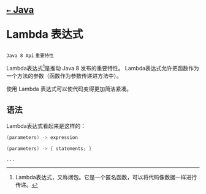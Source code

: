 # <p align=left><sub>[`←` Java](/notebook/java)</sub></p> <p align=left>Lambda 表达式</p>

`Java 8 Api` `重要特性`

Lambda表达式[^Lambda]是推动 Java 8 发布的重要特性。 Lambda表达式允许把函数作为一个方法的参数（函数作为参数传递进方法中）。 

使用 Lambda 表达式可以使代码变得更加简洁紧凑。

[^Lambda]: Lambda表达式，又称闭包。它是一个匿名函数，可以将代码像数据一样进行传递。

## 语法

Lambda表达式看起来是这样的：

```java
(parameters) -> expression
```

```java
(parameters) -> { statements; }
```

```
...
```
